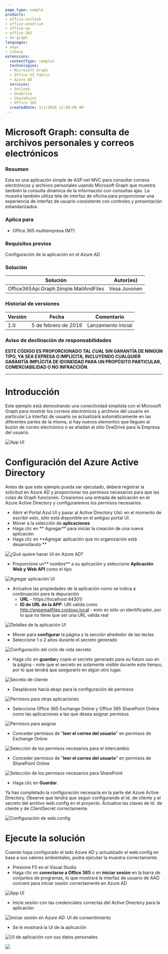 ```yaml
---
page_type: sample
products:
- office-outlook
- office-onedrive
- office-sp
- office-365
- ms-graph
languages:
- aspx
- csharp
extensions:
  contentType: samples
  technologies:
  - Microsoft Graph
  - Office UI Fabric
  - Azure AD
  services:
  - Outlook
  - OneDrive
  - SharePoint
  - Office 365
  createdDate: 1/1/2016 12:00:00 AM
---
```

# Microsoft Graph: consulta de archivos personales y correos electrónicos #

### Resumen ###
Esta es una aplicación simple de ASP.net MVC para consultar correos electrónicos y archivos personales usando Microsoft Graph que muestra también la consulta dinámica de la información con consultas ajax. La muestra también utiliza tela de interfaz de oficina para proporcionar una experiencia de interfaz de usuario consistente con controles y presentación estandarizados.

### Aplica para ###
-  Office 365 multiempresa (MT)

### Requisitos previos ###
Configuración de la aplicación en el Azure AD

### Solución ###
Solución | Autor(es)
---------|----------
Office365Api.Graph.Simple.MailAndFiles | Vesa Juvonen

### Historial de versiones ###
Versión | Fecha | Comentario
 ---------| -----| --------
 1.0 | 5 de febrero de 2016 | Lanzamiento inicial

### Aviso de declinación de responsabilidades ###
**ESTE CÓDIGO ES PROPORCIONADO *TAL CUAL* SIN GARANTÍA DE NINGÚN TIPO, YA SEA EXPRESA O IMPLÍCITA, INCLUYENDO CUALQUIER GARANTÍA IMPLÍCITA DE IDONEIDAD PARA UN PROPÓSITO PARTICULAR, COMERCIABILIDAD O NO INFRACCIÓN.**

----------

# Introducción #
Este ejemplo está demostrando una conectividad simplista con el Microsoft Graph para mostrar los correos electrónicos y archivos del usuario en particular.La interfaz de usuario se actualizará automáticamente en las diferentes partes de la misma, si hay nuevos elementos que lleguen al buzón de correo electrónico o se añadan al sitio OneDrive para la Empresa del usuario.

![App UI](http://i.imgur.com/Rt4d8Py.png)

# Configuración del Azure Active Directory #
Antes de que este ejemplo pueda ser ejecutado, deberá registrar la solicitud en Azure AD y proporcionar los permisos necesarios para que las colas de Graph funcionen. Crearemos una entrada de aplicación en el Azure Active Directory y configuraremos los permisos necesarios.

- Abrir el Portal Azul UI y pasar al Active Directory UIsI: en el momento de escribir esto, sólo está disponible en el antiguo portal UI.
- Mover a la selección de **aplicaciones**
- Haga clic en ** Agregar** para iniciar la creación de una nueva aplicación
- Haga clic en **Agregar aplicación que mi organización está desarrollando **

![ ¿Qué quiere hacer UI en Azure AD? ](http://i.imgur.com/dNtLtnl.png)

- Proporcione un** nombre** a su aplicación y seleccione **Aplicación Web y Web API** como el tipo

![Agregar aplicación UI](http://i.imgur.com/BrxalG7.png)

- Actualice las propiedades de la aplicación como se indica a continuación para la depuración
	- **URL** - https://localhost:44301/
	- **ID de URL de la APP**: URI válida como http://pnpemailfiles.contoso.local - esto es sólo un identificador, por lo que no tiene que ser una URL válida real

![ Detalles de la aplicación UI ](http://i.imgur.com/1IaNxLm.png)

- Mover para **configurar** la página y la sección alrededor de las teclas
- Seleccione 1 o 2 años durante el secreto generado

![ Configuración del ciclo de vida secreto ](http://i.imgur.com/7kX396J.png)

- Haga clic en **guardar**y copie el secreto generado para su futuro uso en la página - note que el secreto es solamente visible durante este tiempo, por lo que tendrá que asegurarlo en algún otro lugar.

![Secreto de cliente](http://i.imgur.com/5vnkkTA.png)

- Desplácese hacia abajo para la configuración de permisos

![Permisos para otras aplicaciones](http://i.imgur.com/tF4R75w.png)

- Seleccione Office 365 Exchange Online y Office 365 SharePoint Online como las aplicaciones a las que desea asignar permisos

![Permisos para asignar](http://i.imgur.com/XGOba3Y.png)

- Conceder permisos de "**leer el correo del usuario**" en permisos de Exchange Online

![Selección de los permisos necesarios para el intercambio](http://i.imgur.com/CyH9gg2.png)

- Conceder permisos de "**leer el correo del usuario**" en permisos de SharePoint Online

![Selección de los permisos necesarios para SharePoint](http://i.imgur.com/NSZiHsh.png)

- Haga clic en **Guardar**. 

Ya has completado la configuración necesaria en la parte del Azure Active Directory. Observe que tendrá que seguir configurando el Id. de cliente y el secreto del archivo web.config en el proyecto. Actualice las claves de Id. de cliente y de ClientSecret correctamente.

![Configuración de web.config](http://i.imgur.com/pihBvR5.png)

# Ejecute la solución #
Cuando haya configurado el lado Azure AD y actualizado el web.config en base a sus valores ambientales, podrá ejecutar la muestra correctamente.

- Presione F5 en el Visual Studio
- Haga clic en **conectarse a Office 365** o en **iniciar sesión** en la barra de conjuntos de programas, lo que mostrará la interfaz de usuario de AAD concent para iniciar sesión correctamente en Azure AD

![App UI](http://i.imgur.com/YMCrG4O.png)

- Inicie sesión con las credenciales correctas del Active Directory para la aplicación

![Iniciar sesión en Azure AD: UI de consentimiento](http://i.imgur.com/gNz5Wgz.png)

- Se le mostrará la UI de la aplicación

![UI de aplicación con sus datos personales](http://i.imgur.com/Rt4d8Py.png)


<img src="https://telemetry.sharepointpnp.com/pnp/samples/MicrosoftGraph.Office365.Simple.MailAndFiles" />